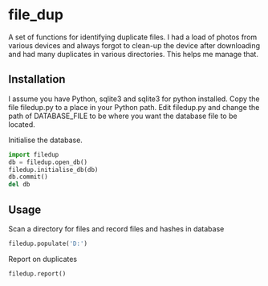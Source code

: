 # file_dup

A set of functions for identifying duplicate files. I had a load of photos from various devices and always forgot to clean-up the device after downloading and had many duplicates in various directories. This helps me manage that.

## Installation
I assume you have Python, sqlite3 and sqlite3 for python installed. Copy the file filedup.py to a place in your Python path. Edit filedup.py and change the path of DATABASE_FILE to be where you want the database file to be located.

Initialise the database.
```python
import filedup
db = filedup.open_db()
filedup.initialise_db(db)
db.commit()
del db
```

## Usage
Scan a directory for files and record files and hashes in database

```python
filedup.populate('D:')
```

Report on duplicates

```python
filedup.report()
```


